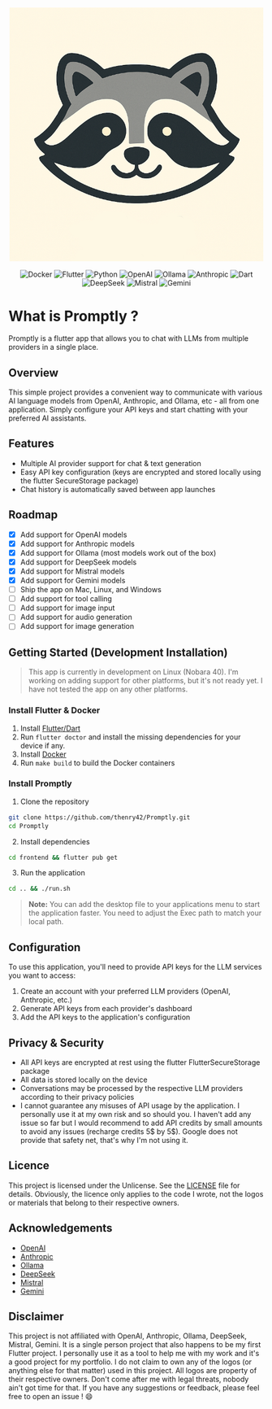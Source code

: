 <div align="center">
  <img src="promptly-logo.png" alt="Promptly Logo" width="500"/>
</div>

<div align="center">
  <p>
    <img src="https://img.shields.io/badge/Docker-2496ED?style=for-the-badge&logo=docker&logoColor=white" alt="Docker"/>
    <img src="https://img.shields.io/badge/Flutter-02569B?style=for-the-badge&logo=flutter&logoColor=white" alt="Flutter"/>
    <img src="https://img.shields.io/badge/Python-3776AB?style=for-the-badge&logo=python&logoColor=white" alt="Python"/>
    <img src="https://img.shields.io/badge/OpenAI-412991?style=for-the-badge&logo=openai&logoColor=white" alt="OpenAI"/>
    <img src="https://img.shields.io/badge/Ollama-412991?style=for-the-badge&logo=llama&logoColor=white" alt="Ollama"/>
    <img src="https://img.shields.io/badge/Anthropic-412991?style=for-the-badge&logo=anthropic&logoColor=white" alt="Anthropic"/>
    <img src="https://img.shields.io/badge/Dart-0175C2?style=for-the-badge&logo=dart&logoColor=white" alt="Dart"/>
    <img src="https://img.shields.io/badge/DeepSeek-412991?style=for-the-badge&logo=deepseek&logoColor=white" alt="DeepSeek"/>
    <img src="https://img.shields.io/badge/Mistral-412991?style=for-the-badge&logo=mistral&logoColor=white" alt="Mistral"/>
    <img src="https://img.shields.io/badge/Gemini-412991?style=for-the-badge&logo=gemini&logoColor=white" alt="Gemini"/>
  </p>
</div>

# What is Promptly ?

Promptly is a flutter app that allows you to chat with LLMs from multiple providers in a single place.

## Overview

This simple project provides a convenient way to communicate with various AI language models from OpenAI, Anthropic, and Ollama, etc - all from one application. Simply configure your API keys and start chatting with your preferred AI assistants.

## Features

- Multiple AI provider support for chat & text generation
- Easy API key configuration (keys are encrypted and stored locally using the flutter SecureStorage package)
- Chat history is automatically saved between app launches

## Roadmap

- [x] Add support for OpenAI models
- [x] Add support for Anthropic models
- [x] Add support for Ollama (most models work out of the box)
- [x] Add support for DeepSeek models
- [x] Add support for Mistral models
- [x] Add support for Gemini models
- [ ] Ship the app on Mac, Linux, and Windows
- [ ] Add support for tool calling
- [ ] Add support for image input
- [ ] Add support for audio generation
- [ ] Add support for image generation

## Getting Started (Development Installation)

> This app is currently in development on Linux (Nobara 40). I'm working on adding support for other platforms, but it's not ready yet. I have not tested the app on any other platforms.

### Install Flutter & Docker

1. Install [Flutter/Dart](https://docs.flutter.dev/get-started/install)
2. Run `flutter doctor` and install the missing dependencies for your device if any.
3. Install [Docker](https://docs.docker.com/get-docker/)
4. Run `make build` to build the Docker containers

### Install Promptly

1. Clone the repository

```bash
git clone https://github.com/thenry42/Promptly.git
cd Promptly
```

2. Install dependencies

```bash
cd frontend && flutter pub get
```

3. Run the application

```bash
cd .. && ./run.sh
```

> **Note:** You can add the desktop file to your applications menu to start the application faster. You need to adjust the Exec path to match your local path.

## Configuration

To use this application, you'll need to provide API keys for the LLM services you want to access:

1. Create an account with your preferred LLM providers (OpenAI, Anthropic, etc.)
2. Generate API keys from each provider's dashboard
3. Add the API keys to the application's configuration

## Privacy & Security

- All API keys are encrypted at rest using the flutter FlutterSecureStorage package
- All data is stored locally on the device
- Conversations may be processed by the respective LLM providers according to their privacy policies
- I cannot guarantee any misuses of API usage by the application. I personally use it at my own risk and so should you. I haven't add any issue so far but I would recommend to add API credits by small amounts to avoid any issues (recharge credits 5$ by 5$). Google does not provide that safety net, that's why I'm not using it.

## Licence

This project is licensed under the Unlicense. See the [LICENSE](LICENSE) file for details. Obviously, the licence only applies to the code I wrote, not the logos or materials that belong to their respective owners.

## Acknowledgements

- [OpenAI](https://openai.com)
- [Anthropic](https://anthropic.com)
- [Ollama](https://ollama.com)
- [DeepSeek](https://deepseek.com)
- [Mistral](https://mistral.ai)
- [Gemini](https://gemini.google.com)

## Disclaimer

This project is not affiliated with OpenAI, Anthropic, Ollama, DeepSeek, Mistral, Gemini. It is a single person project that also happens to be my first Flutter project. I personally use it as a tool to help me with my work and it's a good project for my portfolio. I do not claim to own any of the logos (or anything else for that matter) used in this project. All logos are property of their respective owners. Don't come after me with legal threats, nobody ain't got time for that. If you have any suggestions or feedback, please feel free to open an issue ! :smile: